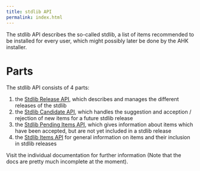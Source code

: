 ```yaml
---
title: stdlib API
permalink: index.html
---
```

The stdlib API describes the so-called stdlib, a list of items recommended to be installed for every user, which might possibly later be done by the AHK installer.

# Parts
The stdlib API consists of 4 parts:

1. the [Stdlib Release API](releases.html), which describes and manages the different releases of the stdlib
2. the [Stdlib Candidate API](candidates.html), which handles the suggestion and acception / rejection of new items for a future stdlib release
3. the [Stdlib Pending Items API](pending.html), which gives information about items which have been accepted, but are not yet included in a stdlib release
4. the [Stdlib Items API](items.html) for general information on items and their inclusion in stdlib releases

Visit the individual documentation for further information (Note that the docs are pretty much incomplete at the moment).